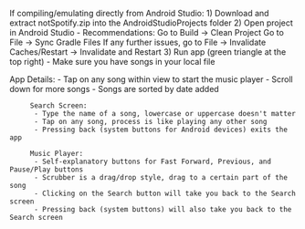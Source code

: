 If compiling/emulating directly from Android Studio:
        1) Download and extract notSpotify.zip into the AndroidStudioProjects folder
        2) Open project in Android Studio
                   - Recommendations:
                                Go to Build -> Clean Project
                                Go to File -> Sync Gradle Files
                                If any further issues, go to File -> Invalidate Caches/Restart -> Invalidate and Restart
        3) Run app (green triangle at the top right)
                   - Make sure you have songs in your local file

App Details:
         - Tap on any song within view to start the music player
         - Scroll down for more songs
         - Songs are sorted by date added

         Search Screen:
          - Type the name of a song, lowercase or uppercase doesn't matter
          - Tap on any song, process is like playing any other song
          - Pressing back (system buttons for Android devices) exits the app

         Music Player:
          - Self-explanatory buttons for Fast Forward, Previous, and Pause/Play buttons
          - Scrubber is a drag/drop style, drag to a certain part of the song
          - Clicking on the Search button will take you back to the Search screen
          - Pressing back (system buttons) will also take you back to the Search screen
